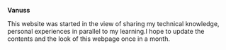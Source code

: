 **Vanuss**

This website was started in the view of sharing my technical knowledge, personal experiences in parallel to my learning.I hope to update the contents and the look of this webpage once in a month.
